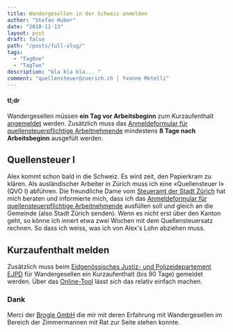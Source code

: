 ```yaml
---
title: Wandergesellen in der Schweiz anmelden
author: "Stefan Huber"
date: "2018-11-13"
layout: post
draft: false
path: "/posts/full-slug/"
tags:
  - "TagOne"
  - "TagTwo"
description: "bla bla bla... "
comment: "quellensteuer@zuerich.ch | Yvonne Metelli"
---
```



#### tl;dr
Wandergesellen müssen **ein Tag vor Arbeitsbeginn** zum Kurzaufenthalt [angemeldet](https://meweb.admin.ch/meldeverfahren/) werden. Zusätzlich muss das [Anmeldeformular für quellensteuerpflichtige Arbeitnehmende](https://www.steueramt.zh.ch/internet/finanzdirektion/ksta/de/spezialsteuern/quellensteuer/arbeitnehmende_arbeitgebende/formulare_merkblaetter.html) mindestens **8 Tage nach Arbeitsbeginn** ausgefült werden.

## Quellensteuer I
Alex kommt schon bald in die Schweiz. Es wird zeit, den Papierkram zu klären. Als ausländischer Arbeiter in Zürich muss ich eine «Quellensteuer I» (QVO I) abführen. Die freundliche Dame vom [Steueramt der Stadt Zürich](https://www.stadt-zuerich.ch/fd/de/index/steuern/kontakt/quellensteuer_i.html) hat mich beraten und informierte mich, dass ich das [Anmeldeformular für quellensteuerpflichtige Arbeitnehmende](https://www.steueramt.zh.ch/internet/finanzdirektion/ksta/de/spezialsteuern/quellensteuer/arbeitnehmende_arbeitgebende/formulare_merkblaetter.html) ausfüllen soll und gleich an die Gemeinde (also Stadt Zürich senden). Wenn es nicht erst über den Kanton geht, so könne ich innert etwa zwei Wochen mit dem Quellensteuersatz rechnen. So dass ich weiss, was ich von Alex's Lohn abziehen muss.

## Kurzaufenthalt melden
Zusätzlich muss beim [Eidgenössisches Justiz- und Polizeidepartement EJPD](https://www.ejpd.admin.ch/ejpd/de/home.html) für Wandergesellen ein Kurzaufenthalt (bis 90 Tage) gemeldet werden. Über das [Online-Tool](https://meweb.admin.ch/meldeverfahren/) lässt sich das relativ einfach machen.

### Dank
Merci der [Brogle GmbH](https://www.broglegmbh.ch/) die mir mit deren Erfahrung mit Wandergesellen im Bereich der Zimmermannen mit Rat zur Seite stehen konnte.
